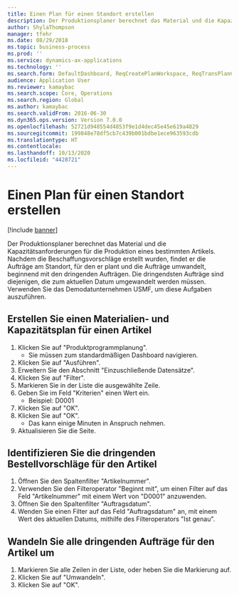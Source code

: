 ```yaml
---
title: Einen Plan für einen Standort erstellen
description: Der Produktionsplaner berechnet das Material und die Kapazitätsanforderungen für die Produktion eines bestimmten Artikels.
author: ShylaThompson
manager: tfehr
ms.date: 08/29/2018
ms.topic: business-process
ms.prod: ''
ms.service: dynamics-ax-applications
ms.technology: ''
ms.search.form: DefaultDashboard, ReqCreatePlanWorkspace, ReqTransPlanCard, ReqTransPOUrgentFormPart, SysQueryForm
audience: Application User
ms.reviewer: kamaybac
ms.search.scope: Core, Operations
ms.search.region: Global
ms.author: kamaybac
ms.search.validFrom: 2016-06-30
ms.dyn365.ops.version: Version 7.0.0
ms.openlocfilehash: 52721d948554d4853f9e1d4dec45e45e619a4829
ms.sourcegitcommit: 199848e78df5cb7c439b001bdbe1ece963593cdb
ms.translationtype: HT
ms.contentlocale: 
ms.lasthandoff: 10/13/2020
ms.locfileid: "4428721"
---
```

# <a name="create-a-plan-for-a-site"></a>Einen Plan für einen Standort erstellen

[!include [banner](../../includes/banner.md)]

Der Produktionsplaner berechnet das Material und die Kapazitätsanforderungen für die Produktion eines bestimmten Artikels. Nachdem die Beschaffungsvorschläge erstellt wurden, findet er die Aufträge am Standort, für den er plant und die Aufträge umwandelt, beginnend mit den dringenden Aufträgen. Die dringendsten Aufträge sind diejenigen, die zum aktuellen Datum umgewandelt werden müssen. Verwenden Sie das Demodatunternehmen USMF, um diese Aufgaben auszuführen.


## <a name="create-a-materials-and-capacity-plan-for-an-item"></a>Erstellen Sie einen Materialien- und Kapazitätsplan für einen Artikel
1. Klicken Sie auf "Produktprogrammplanung".
    * Sie müssen zum standardmäßigen Dashboard navigieren.  
2. Klicken Sie auf "Ausführen".
3. Erweitern Sie den Abschnitt "Einzuschließende Datensätze".
4. Klicken Sie auf "Filter".
5. Markieren Sie in der Liste die ausgewählte Zeile.
6. Geben Sie im Feld "Kriterien" einen Wert ein.
    * Beispiel: D0001  
7. Klicken Sie auf "OK".
8. Klicken Sie auf "OK".
    * Das kann einige Minuten in Anspruch nehmen.  
9. Aktualisieren Sie die Seite.

## <a name="identify-the-urgent-planned-orders-for-the-item"></a>Identifizieren Sie die dringenden Bestellvorschläge für den Artikel
1. Öffnen Sie den Spaltenfilter "Artikelnummer".
2. Verwenden Sie den Filteroperator "Beginnt mit", um einen Filter auf das Feld "Artikelnummer" mit einem Wert von "D0001" anzuwenden.
3. Öffnen Sie den Spaltenfilter "Auftragsdatum".
4. Wenden Sie einen Filter auf das Feld "Auftragsdatum" an, mit einem Wert des aktuellen Datums, mithilfe des Filteroperators "Ist genau".

## <a name="firm-all-the-urgent-orders-for-the-item"></a>Wandeln Sie alle dringenden Aufträge für den Artikel um
1. Markieren Sie alle Zeilen in der Liste, oder heben Sie die Markierung auf.
2. Klicken Sie auf "Umwandeln".
3. Klicken Sie auf "OK".

